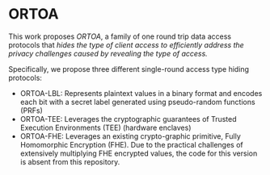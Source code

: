 # ORTOA

<!-- ORTOA - a family of One Round Trip Oblivious Access protocol that reads or writes data stored on remote storage *in one round without revealing the type of access*.

## Background

Encrypted databases (e.g., CryptDB) typically consist of a trusted front-end that stores the encryption key and routes all client requests to the untrusted storage. A simple encrypted key-value store design (supporting single object GET/PUT requests) serves client requests as follows: 
- For read requests, the front-end reads the appropriate encrypted value from the storage, decrypts it, and responds to the client
- For write requests, the front-end encrypts the value updated by the client and writes the encrypted value to the storage

This common approach of reading and writing encrypted data allows an adversary controlling the cloud to distinguish between read and write requests since only write requests update the data-base. Revealing the type of access – read vs. write – can violate an end user’s or an application’s privacy.

A straightforward approach to address this privacy challenge is to hide the type of operation by always reading an object followed by writing it, irrespective
of the type of client request. This sequential two round solution provides two major downsides:
1. Doubles the end-to-end latency for *each* user access compared to plaintext datastores
2. With increasing privacy laws such as GDPR that prohibit data movement across continents, two rounds of cross-continent communication for each request becomes too expensive.

## ORTOA Protocols -->

This work proposes *ORTOA*, a family of one round trip data access protocols that *hides the type of client access to efficiently address the privacy challenges caused by revealing the type of access.* 

Specifically, we propose three different single-round access type hiding protocols:
- ORTOA-LBL: Represents plaintext values in a binary format and encodes each bit with a secret label generated using pseudo-random functions (PRFs)
- ORTOA-TEE: Leverages the cryptographic guarantees of Trusted Execution Environments (TEE) (hardware enclaves)
- ORTOA-FHE: Leverages an existing crypto-graphic primitive, Fully Homomorphic Encryption (FHE). Due to the practical challenges of extensively multiplying FHE encrypted values, the code for this version is absent from this repository.
